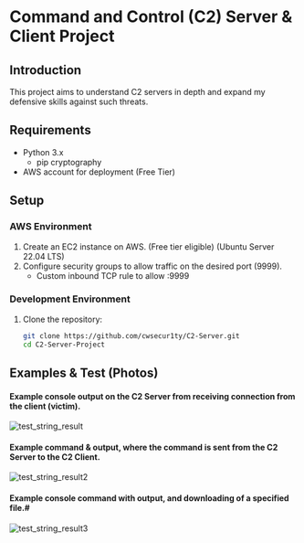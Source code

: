 # Command and Control (C2) Server & Client Project

## Introduction
This project aims to understand C2 servers in depth and expand my defensive skills against such threats.

## Requirements
- Python 3.x
   - pip cryptography   
- AWS account for deployment (Free Tier)

## Setup
### AWS Environment
1. Create an EC2 instance on AWS. (Free tier eligible) (Ubuntu Server 22.04 LTS)
2. Configure security groups to allow traffic on the desired port (9999).
   - Custom inbound TCP rule to allow :9999 

### Development Environment
1. Clone the repository:
   ```sh
   git clone https://github.com/cwsecur1ty/C2-Server.git
   cd C2-Server-Project

## Examples & Test (Photos)

#### Example console output on the C2 Server from receiving connection from the client (victim). 
![test_string_result](https://github.com/user-attachments/assets/d5358548-1954-4e83-a4ae-a85963f2e303)

#### Example command & output, where the command is sent from the C2 Server to the C2 Client.
![test_string_result2](https://github.com/user-attachments/assets/9d27f1aa-b11d-4e00-adee-52e640820317)

#### Example console command with output, and downloading of a specified file.#
![test_string_result3](https://github.com/user-attachments/assets/db6ca58b-77d7-4913-bdcc-ef936f4bfd07)
